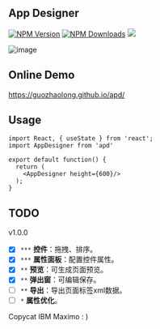 ## App Designer

[![NPM Version](http://img.shields.io/npm/v/apd.svg?style=flat)](https://www.npmjs.org/package/apd)
[![NPM Downloads](https://img.shields.io/npm/dm/apd.svg?style=flat)](https://www.npmjs.org/package/apd)
![](https://img.shields.io/badge/license-MIT-000000.svg)

![image](https://github.com/guozhaolong/apd/raw/master/example/snapshots/1.jpg)

## Online Demo
https://guozhaolong.github.io/apd/

## Usage
```
import React, { useState } from 'react';
import AppDesigner from 'apd'

export default function() {
  return (
    <AppDesigner height={600}/>
  );
}

```
## TODO
  v1.0.0
- [x] `***` **控件**：拖拽、排序。
- [x] `***` **属性面板**：配置控件属性。
- [x] `**`  **预览**：可生成页面预览。
- [x] `**`  **弹出窗**：可编辑保存。
- [ ] `**`  **导出**：导出页面标签xml数据。
- [ ] `*`   **属性优化**。

Copycat IBM Maximo : )
